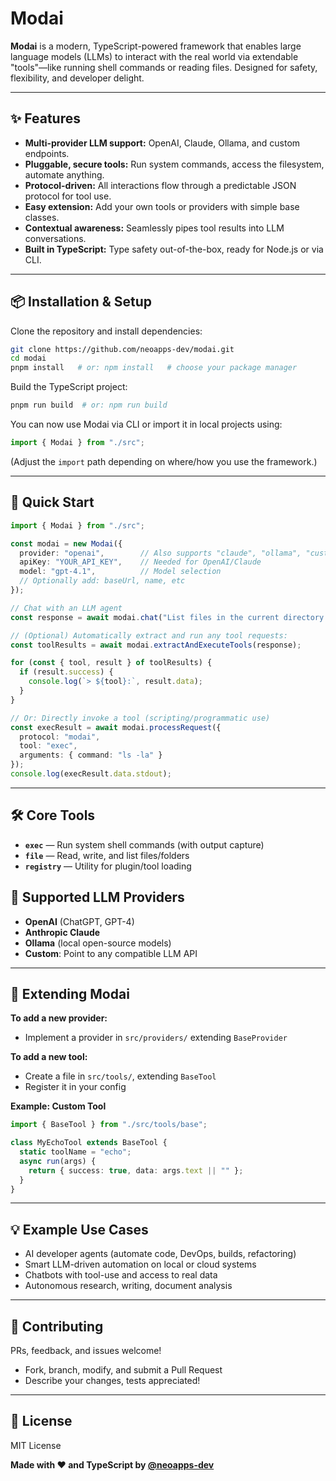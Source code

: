 # Modai

**Modai** is a modern, TypeScript-powered framework that enables large language models (LLMs) to interact with the real world via extendable "tools"—like running shell commands or reading files. Designed for safety, flexibility, and developer delight.

---

## ✨ Features

- **Multi-provider LLM support:** OpenAI, Claude, Ollama, and custom endpoints.
- **Pluggable, secure tools:** Run system commands, access the filesystem, automate anything.
- **Protocol-driven:** All interactions flow through a predictable JSON protocol for tool use.
- **Easy extension:** Add your own tools or providers with simple base classes.
- **Contextual awareness:** Seamlessly pipes tool results into LLM conversations.
- **Built in TypeScript:** Type safety out-of-the-box, ready for Node.js or via CLI.

---

## 📦 Installation & Setup

Clone the repository and install dependencies:

```sh
git clone https://github.com/neoapps-dev/modai.git
cd modai
pnpm install   # or: npm install   # choose your package manager
```

Build the TypeScript project:

```sh
pnpm run build  # or: npm run build
```

You can now use Modai via CLI or import it in local projects using:

```typescript
import { Modai } from "./src";
```
(Adjust the `import` path depending on where/how you use the framework.)

---

## 🚀 Quick Start

```typescript
import { Modai } from "./src";

const modai = new Modai({
  provider: "openai",        // Also supports "claude", "ollama", "custom"
  apiKey: "YOUR_API_KEY",    // Needed for OpenAI/Claude
  model: "gpt-4.1",          // Model selection
  // Optionally add: baseUrl, name, etc
});

// Chat with an LLM agent
const response = await modai.chat("List files in the current directory.");

// (Optional) Automatically extract and run any tool requests:
const toolResults = await modai.extractAndExecuteTools(response);

for (const { tool, result } of toolResults) {
  if (result.success) {
    console.log(`> ${tool}:`, result.data);
  }
}

// Or: Directly invoke a tool (scripting/programmatic use)
const execResult = await modai.processRequest({
  protocol: "modai",
  tool: "exec",
  arguments: { command: "ls -la" }
});
console.log(execResult.data.stdout);
```

---

## 🛠️ Core Tools

- **`exec`** — Run system shell commands (with output capture)
- **`file`** — Read, write, and list files/folders
- **`registry`** — Utility for plugin/tool loading

## 🤖 Supported LLM Providers

- **OpenAI** (ChatGPT, GPT-4)
- **Anthropic Claude**
- **Ollama** (local open-source models)
- **Custom**: Point to any compatible LLM API

---

## 🧩 Extending Modai

**To add a new provider:**
- Implement a provider in `src/providers/` extending `BaseProvider`

**To add a new tool:**
- Create a file in `src/tools/`, extending `BaseTool`
- Register it in your config

**Example: Custom Tool**
```typescript
import { BaseTool } from "./src/tools/base";

class MyEchoTool extends BaseTool {
  static toolName = "echo";
  async run(args) {
    return { success: true, data: args.text || "" };
  }
}
```

---

## 💡 Example Use Cases

- AI developer agents (automate code, DevOps, builds, refactoring)
- Smart LLM-driven automation on local or cloud systems
- Chatbots with tool-use and access to real data
- Autonomous research, writing, document analysis

---

## 🤝 Contributing

PRs, feedback, and issues welcome!  
- Fork, branch, modify, and submit a Pull Request  
- Describe your changes, tests appreciated!

---

## 📄 License

MIT License

**Made with ❤️ and TypeScript by [@neoapps-dev](https://github.com/neoapps-dev)**
